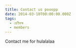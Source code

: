 ```yaml
---
title: Contact us pooopp
date: 2014-03-10T00:00:00.000Z
tags:
  - শ্রেণীকক্ষ
  - members
---
```

Contact me for hulalalaa
